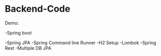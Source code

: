 # Backend-Code

Demo:

-Spring boot

-Spring JPA
-Spring Command line Runner
-H2 Setup
-Lombok
-Spring Rest
-Multiple DB JPA

